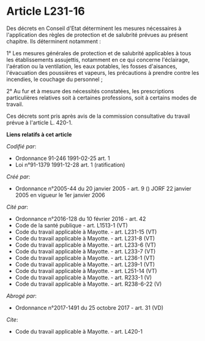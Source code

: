 # Article L231-16

Des décrets en Conseil d'Etat déterminent les mesures nécessaires à l'application des règles de protection et de salubrité
prévues au présent chapitre. Ils déterminent notamment :

1° Les mesures générales de protection et de salubrité applicables à tous les établissements assujettis, notamment en ce qui
concerne l'éclairage, l'aération ou la ventilation, les eaux potables, les fosses d'aisances, l'évacuation des poussières et
vapeurs, les précautions à prendre contre les incendies, le couchage du personnel ;

2° Au fur et à mesure des nécessités constatées, les prescriptions particulières relatives soit à certaines professions, soit
à certains modes de travail.

Ces décrets sont pris après avis de la commission consultative du travail prévue à l'article L. 420-1.

**Liens relatifs à cet article**

_Codifié par_:

  - Ordonnance 91-246 1991-02-25 art. 1
  - Loi n°91-1379 1991-12-28 art. 1 (ratification)

_Créé par_:

  - Ordonnance n°2005-44 du 20 janvier 2005 - art. 9 () JORF 22 janvier 2005 en vigueur le 1er janvier 2006

_Cité par_:

  - Ordonnance n°2016-128 du 10 février 2016 - art. 42
  - Code de la santé publique - art. L1513-1 (VT)
  - Code du travail applicable à Mayotte. - art. L231-15 (VT)
  - Code du travail applicable à Mayotte. - art. L231-8 (VT)
  - Code du travail applicable à Mayotte. - art. L233-6 (VT)
  - Code du travail applicable à Mayotte. - art. L233-7 (VT)
  - Code du travail applicable à Mayotte. - art. L236-1 (VT)
  - Code du travail applicable à Mayotte. - art. L239-1 (VT)
  - Code du travail applicable à Mayotte. - art. L251-14 (VT)
  - Code du travail applicable à Mayotte. - art. R233-1 (V)
  - Code du travail applicable à Mayotte. - art. R238-6-22 (V)

_Abrogé par_:

  - Ordonnance n°2017-1491 du 25 octobre 2017 - art. 31 (VD)

_Cite_:

  - Code du travail applicable à Mayotte. - art. L420-1
